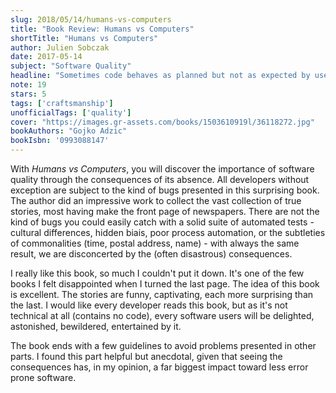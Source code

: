```yaml
---
slug: 2018/05/14/humans-vs-computers
title: "Book Review: Humans vs Computers"
shortTitle: "Humans vs Computers"
author: Julien Sobczak
date: 2017-05-14
subject: "Software Quality"
headline: "Sometimes code behaves as planned but not as expected by users."
note: 19
stars: 5
tags: ['craftsmanship']
unofficialTags: ['quality']
cover: "https://images.gr-assets.com/books/1503610919l/36118272.jpg"
bookAuthors: "Gojko Adzic"
bookIsbn: '0993088147'
---
```



With *Humans vs Computers*, you will discover the importance of software quality through the consequences of its absence. All developers without exception are subject to the kind of bugs presented in this surprising book. The author did an impressive work to collect the vast collection of true stories, most having make the front page of newspapers. There are not the kind of bugs you could easily catch with a solid suite of automated tests - cultural differences, hidden biais, poor process automation, or the subtleties of commonalities (time, postal address, name) - with always the same result, we are disconcerted by the (often disastrous) consequences.

I really like this book, so much I couldn't put it down. It's one of the few books I felt disappointed when I turned the last page. The idea of this book is excellent. The stories are funny, captivating, each more surprising than the last. I would like every developer reads this book, but as it's not technical at all (contains no code), every software users will be delighted, astonished, bewildered, entertained by it.

The book ends with a few guidelines to avoid problems presented in other parts. I found this part helpful but anecdotal, given that seeing the consequences has, in my opinion, a far biggest impact toward less error prone software.

